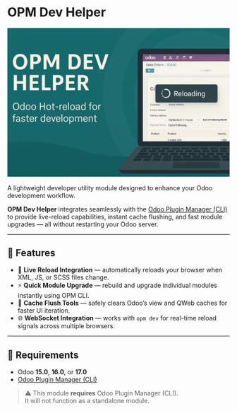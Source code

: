 # OPM Dev Helper

![OPM Dev Helper Banner](opm_dev_helper/static/description/banner.png)

A lightweight developer utility module designed to enhance your Odoo development workflow.

**OPM Dev Helper** integrates seamlessly with the [Odoo Plugin Manager (CLI)](https://github.com/ahmetatakan/odoo-plugin-manager)  
to provide live-reload capabilities, instant cache flushing, and fast module upgrades — all without restarting your Odoo server.

---

## 🚀 Features

- 🔁 **Live Reload Integration** — automatically reloads your browser when XML, JS, or SCSS files change.  
- ⚡ **Quick Module Upgrade** — rebuild and upgrade individual modules instantly using OPM CLI.  
- 🧹 **Cache Flush Tools** — safely clears Odoo’s view and QWeb caches for faster UI iteration.  
- 🌐 **WebSocket Integration** — works with `opm dev` for real-time reload signals across multiple browsers.  

---

## 🧩 Requirements

- Odoo **15.0**, **16.0**, or **17.0**  
- [Odoo Plugin Manager (CLI)](https://github.com/ahmetatakan/odoo-plugin-manager)

> ⚠️ This module **requires** Odoo Plugin Manager (CLI).  
> It will not function as a standalone module.
